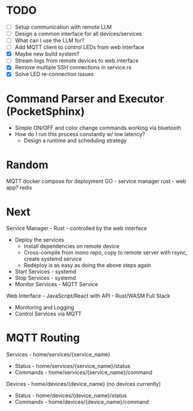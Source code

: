 
# TODO
- [ ] Setup communication with remote LLM
- [ ] Design a common interface for all devices/services
- [ ] What can I use the LLM for?
- [ ] Add MQTT client to control LEDs from web interface
- [X] Maybe new build system?
- [ ] Stream logs from remote devices to web interface
- [X] Remove multiple SSH connections in service.rs
- [X] Solve LED re-connection issues

# Command Parser and Executor (PocketSphinx)
* Simple ON/OFF and color change commands working via bluetooth
* How do I run this process constantly w/ low latency? 
  * Design a runtime and scheduling strategy


# Random
MQTT
docker compose for deployment
GO - service manager
rust - web app?
redis


# Next
Service Manager - Rust - controlled by the web interface
  * Deploy the services
    * Install dependencies on remote device
    * Cross-compile from mono repo, copy to remote server with rsync, create systemd service
    * Redeploy is as easy as doing the above steps again
  * Start Services - systemd
  * Stop Services - systemd
  * Monitor Services - MQTT Service

Web Interface - JavaScript/React with API - Rust/WASM Full Stack
  * Monitoring and Logging
  * Control Services via MQTT


# MQTT Routing
Services - home/services/{service_name}
  * Status - home/services/{service_name}/status
  * Commands - home/services/{service_name}/command

Devices - home/devices/{device_name} (no devices currently)
  * Status - home/devices/{device_name}/status
  * Commands - home/devices/{device_name}/command